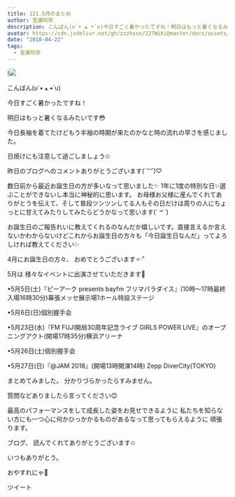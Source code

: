 ```yaml
---
title: 121.5月のまとめ
author: 宮瀬玲奈
description: こんばん(υ´• ﻌ •`υ)今日すごく暑かったですね！明日はもっと暑くなるみたいです😳今日長袖を着てたけどもう半袖の時期が来たのかなと時の流れの早さを感じました。日焼けにも注意し...
avatar: https://cdn.jsdelivr.net/gh/zzzhxxx/227WiKi@master/docs/assets/photo/avatar/reina.jpg
date: "2018-04-22"
tags:
  - 宮瀬玲奈
---
```


!![](https://cdn.jsdelivr.net/gh/zzzhxxx/227WiKi-image@master/blog-image/reina-2018-04-22_1.jpg)




こんばん(υ´• ﻌ •`υ)




今日すごく暑かったですね！

明日はもっと暑くなるみたいです😳


今日長袖を着てたけどもう半袖の時期が来たのかなと時の流れの早さを感じました。

日焼けにも注意して過ごしましょう✩









昨日のブログへのコメントありがとうございます(*´︶`*)♡

数日前から最近お誕生日の方が多いなって思いました✨
1年に1度の特別な日✨選ぶことができないし本当に神秘的に思います。
お母様お父様に産んでくれてありがとうを伝えて、そして普段ツンツンしてる人もその日だけは周りの人にちょっとに甘えてみたりしてみたらどうかなって思います(*´ ꒳ `*)


お誕生日のご報告れいに教えてくれるのなんだか嬉しいです。直接言えるか言えないかわからないけどこれからお誕生日の方々も「今日誕生日なんだ」ってよろしければ教えてください✨


4月にお誕生日の方々、
おめでとうございます✧‧˚











5月は
様々なイベントに出演させていただきます🌷



•5月5日(土)『ピーアーク presents bayfm フリマパラダイス』(10時～17時最終入場16時30分)幕張メッセ展示場1ホール特設ステージ

•5月6日(日)個別握手会

•5月23日(水)『FM FUJI開局30周年記念ライブ GIRLS POWER LIVE』のオープニングアクト(開場17時35分)横浜アリーナ

•5月26日(土)個別握手会

•5月27日(日)『@JAM 2018』(開場13時開演14時) Zepp DiverCity(TOKYO)



まとめてみました。
分かりづらかったらすみません。

質問などありましたら言ってください😊




最高のパフォーマンスをして成長した姿をお見せできるように
私たちを知らない方にも一つ心に何かひっかかるものがあるなって思ってもらえるように
頑張ります。








ブログ、
読んでくれてありがとうございます✩


いつもありがとう。


おやすれにゃ💓







ツイート



